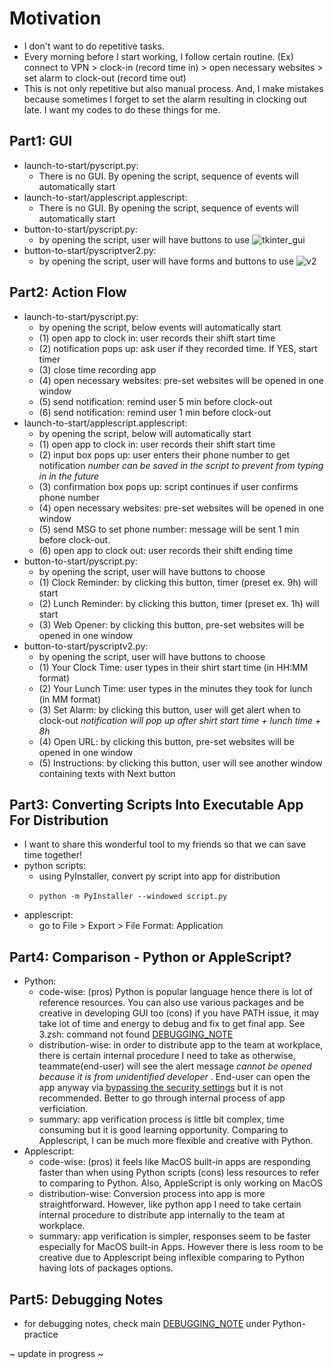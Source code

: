 # Motivation
- I don't want to do repetitive tasks.
- Every morning before I start working, I follow certain routine. (Ex) connect to VPN > clock-in (record time in) > open necessary websites > set alarm to clock-out (record time out)
- This is not only repetitive but also manual process. And, I make mistakes because sometimes I forget to set the alarm resulting in clocking out late. I want my codes to do these things for me.

## Part1: GUI
- launch-to-start/pyscript.py: 
  - There is no GUI. By opening the script, sequence of events will automatically start
- launch-to-start/applescript.applescript:
  - There is no GUI. By opening the script, sequence of events will automatically start
- button-to-start/pyscript.py:
  - by opening the script, user will have buttons to use
 ![tkinter_gui](https://user-images.githubusercontent.com/91002274/223154126-9eb0f987-9456-41ba-8d1b-7839512d3247.png)
- button-to-start/pyscriptver2.py:
  - by opening the script, user will have forms and buttons to use
 ![v2](https://user-images.githubusercontent.com/91002274/224464991-49183392-3b60-440e-99b3-230a32ac24be.png)

## Part2: Action Flow
- launch-to-start/pyscript.py: 
  - by opening the script, below events will automatically start
  - (1) open app to clock in: user records their shift start time
  - (2) notification pops up: ask user if they recorded time. If YES, start timer
  - (3) close time recording app 
  - (4) open necessary websites: pre-set websites will be opened in one window
  - (5) send notification: remind user 5 min before clock-out
  - (6) send notification: remind user 1 min before clock-out
- launch-to-start/applescript.applescript:
  - by opening the script, below will automatically start
  - (1) open app to clock in: user records their shift start time 
  - (2) input box pops up: user enters their phone number to get notification
        *number can be saved in the script to prevent from typing in in the future*
  - (3) confirmation box pops up: script continues if user confirms phone number
  - (4) open necessary websites: pre-set websites will be opened in one window
  - (5) send MSG to set phone number: message will be sent 1 min before clock-out.  
  - (6) open app to clock out: user records their shift ending time 
- button-to-start/pyscript.py:
  - by opening the script, user will have buttons to choose
  - (1) Clock Reminder: by clicking this button, timer (preset ex. 9h) will start
  - (2) Lunch Reminder: by clicking this button, timer (preset ex. 1h) will start
  - (3) Web Opener: by clicking this button, pre-set websites will be opened in one window
- button-to-start/pyscriptv2.py:
  - by opening the script, user will have buttons to choose
  - (1) Your Clock Time: user types in their shirt start time (in HH:MM format)
  - (2) Your Lunch Time: user types in the minutes they took for lunch (in MM format)
  - (3) Set Alarm: by clicking this button, user will get alert when to clock-out
        *notification will pop up after shirt start time + lunch time + 8h*
  - (4) Open URL: by clicking this button, pre-set websites will be opened in one window
  - (5) Instructions: by clicking this button, user will see another window containing texts with Next button 

## Part3: Converting Scripts Into Executable App For Distribution
- I want to share this wonderful tool to my friends so that we can save time together!
- python scripts: 
  - using PyInstaller, convert py script into app for distribution
  - ```terminal
    python -m PyInstaller --windowed script.py
    ``` 
- applescript:
  - go to File > Export > File Format: Application
  
## Part4: Comparison - Python or AppleScript?
- Python:
  - code-wise: (pros) Python is popular language hence there is lot of reference resources. You can also use various packages and be creative in developing GUI too (cons) if you have PATH issue, it may take lot of time and energy to debug and fix to get final app. See 3.zsh: command not found [DEBUGGING_NOTE](https://github.com/selgik/Python-practice/blob/main/DEBUGGING_NOTE.md)
  - distribution-wise: in order to distribute app to the team at workplace, there is certain internal procedure I need to take as otherwise, teammate(end-user) will see the alert message *cannot be opened because it is from unidentified developer* . End-user can open the app anyway via [bypassing the security settings](https://support.apple.com/en-sg/guide/mac-help/mh40616/mac) but it is not recommended. Better to go through internal process of app verficiation. 
  - summary: app verification process is little bit complex, time consuming but it is good learning opportunity. Comparing to Applescript, I can be much more flexible and creative with Python.
- Applescript:
  - code-wise: (pros) it feels like MacOS built-in apps are responding faster than when using Python scripts (cons) less resources to refer to comparing to Python. Also, AppleScript is only working on MacOS
  - distribution-wise: Conversion process into app is more straightforward. However, like python app I need to take certain internal procedure to distribute app internally to the team at workplace. 
  - summary: app verification is simpler, responses seem to be faster especially for MacOS built-in Apps. However there is less room to be creative due to Applescript being inflexible comparing to Python having lots of packages options.

## Part5: Debugging Notes
- for debugging notes, check main [DEBUGGING_NOTE](https://github.com/selgik/Python-practice/blob/main/DEBUGGING_NOTE.md) under Python-practice


~ update in progress ~
